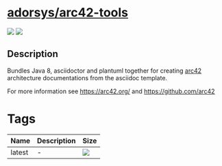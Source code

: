# [adorsys/arc42-tools](https://hub.docker.com/r/adorsys/arc42-tools/)

![](https://img.shields.io/docker/pulls/adorsys/arc42-tools.svg?logo=docker&style=flat-square)
![](https://img.shields.io/docker/stars/adorsys/arc42-tools.svg?logo=docker&style=flat-square)

## Description

Bundles Java 8, asciidoctor and plantuml together for creating [arc42](https://arc42.org/) architecture documentations
from the asciidoc template.

For more information see <https://arc42.org/> and <https://github.com/arc42>

# Tags

| Name | Description | Size |
| ---- | ----------- | ---- |
| latest | - | ![](https://img.shields.io/microbadger/image-size/adorsys/arc42-tools.svg?style=flat-square) |

